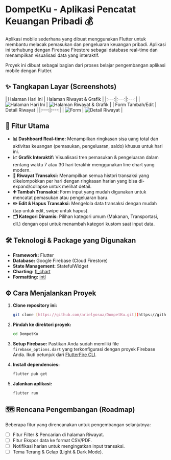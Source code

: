 #  DompetKu - Aplikasi Pencatat Keuangan Pribadi 💰

Aplikasi mobile sederhana yang dibuat menggunakan Flutter untuk membantu melacak pemasukan dan pengeluaran keuangan pribadi. Aplikasi ini terhubung dengan Firebase Firestore sebagai database real-time dan menampilkan visualisasi data yang interaktif.

Proyek ini dibuat sebagai bagian dari proses belajar pengembangan aplikasi mobile dengan Flutter.

## ✨ Tangkapan Layar (Screenshots)

| Halaman Hari Ini | Halaman Riwayat & Grafik |
|:---:|:---:|:---:|
| ![Halaman Hari Ini](![Image](https://github.com/user-attachments/assets/3cf0e973-ce27-47e2-a3ea-c3ad0cef1151)) | ![Halaman Riwayat & Grafik](![Image](https://github.com/user-attachments/assets/bce7ae5d-3316-49a5-8f86-21ae0fbab71f)) |
| Form Tambah/Edit | Detail Riwayat |
|:---:|:---:|
| ![Form](![Image](https://github.com/user-attachments/assets/99cb5812-bdcd-4600-9b5a-8e540acd7066)) | ![Detail Riwayat](![Image](https://github.com/user-attachments/assets/138d61eb-cfff-4aff-9636-fc7a9922d125)) |

## 🚀 Fitur Utama

- **📊 Dashboard Real-time:** Menampilkan ringkasan sisa uang total dan aktivitas keuangan (pemasukan, pengeluaran, saldo) khusus untuk hari ini.
- **📈 Grafik Interaktif:** Visualisasi tren pemasukan & pengeluaran dalam rentang waktu 7 atau 30 hari terakhir menggunakan line chart yang modern.
- **📜 Riwayat Transaksi:** Menampilkan semua histori transaksi yang dikelompokkan per hari dengan ringkasan harian yang bisa di-expand/collapse untuk melihat detail.
- **➕ Tambah Transaksi:** Form input yang mudah digunakan untuk mencatat pemasukan atau pengeluaran baru.
- **✏️ Edit & Hapus Transaksi:** Mengelola data transaksi dengan mudah (tap untuk edit, swipe untuk hapus).
- **🗂️ Kategori Dinamis:** Pilihan kategori umum (Makanan, Transportasi, dll.) dengan opsi untuk menambah kategori kustom saat input data.

## 🛠️ Teknologi & Package yang Digunakan

- **Framework:** Flutter
- **Database:** Google Firebase (Cloud Firestore)
- **State Management:** StatefulWidget
- **Charting:** [fl_chart](https://pub.dev/packages/fl_chart)
- **Formatting:** [intl](https://pub.dev/packages/intl)

## ⚙️ Cara Menjalankan Proyek

1.  **Clone repository ini:**
    ```bash
    git clone [https://github.com/arielyosua/DompetKu.git](https://github.com/arielyosua/DompetKu.git)
    ```
2.  **Pindah ke direktori proyek:**
    ```bash
    cd DompetKu
    ```
3.  **Setup Firebase:**
    Pastikan Anda sudah memiliki file `firebase_options.dart` yang terkonfigurasi dengan proyek Firebase Anda. Ikuti petunjuk dari [FlutterFire CLI](https://firebase.google.com/docs/flutter/setup).

4.  **Install dependencies:**
    ```bash
    flutter pub get
    ```
5.  **Jalankan aplikasi:**
    ```bash
    flutter run
    ```

## 🗺️ Rencana Pengembangan (Roadmap)

Beberapa fitur yang direncanakan untuk pengembangan selanjutnya:
- [ ] Fitur Filter & Pencarian di halaman Riwayat.
- [ ] Fitur Ekspor data ke format CSV/PDF.
- [ ] Notifikasi harian untuk mengingatkan input transaksi.
- [ ] Tema Terang & Gelap (Light & Dark Mode).
